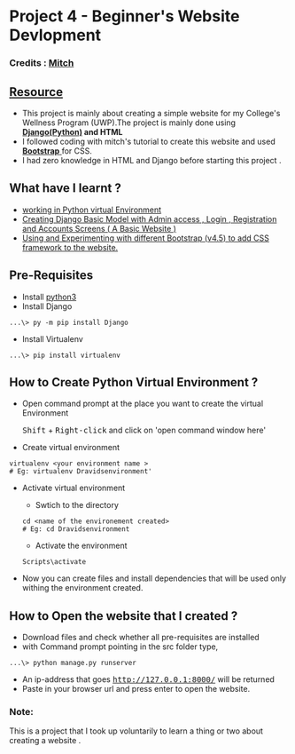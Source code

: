 # Project 4 - Beginner's Website Devlopment 

### Credits : [Mitch](https://github.com/mitchtabian)
## [Resource](https://www.youtube.com/watch?v=i6cwBiz7BuQ&list=PLgCYzUzKIBE_dil025VAJnDjNZHHHR9mW)

- This project is mainly about creating a simple website for my College's Wellness Program (UWP).The project is mainly done using **[Django(Python)](https://www.djangoproject.com/) and HTML**
- I followed coding with mitch's tutorial to create this website and used [**Bootstrap** ](https://getbootstrap.com/) for CSS.
- I had zero knowledge in HTML and Django before starting this project .

## What have I learnt ?
- [working in Python virtual Environment](https://www.youtube.com/watch?v=O9jEVOtpu5M&list=PLgCYzUzKIBE_dil025VAJnDjNZHHHR9mW&index=2)
- [Creating Django Basic Model with Admin access , Login , Registration and Accounts Screens ( A Basic Website )](https://www.youtube.com/watch?v=0hIMiq0YZSc&list=PLgCYzUzKIBE_dil025VAJnDjNZHHHR9mW&index=7) 
- [Using and Experimenting with different Bootstrap (v4.5) to add CSS framework to the website.](https://www.youtube.com/watch?v=PKOdeXy9-6M&list=PLgCYzUzKIBE_dil025VAJnDjNZHHHR9mW&index=18)

## Pre-Requisites
- Install [python3](https://www.python.org/downloads/)
- Install Django
```
...\> py -m pip install Django
```
- Install Virtualenv 
```	
...\> pip install virtualenv
```
## How to Create Python Virtual Environment ?
- Open command prompt at the place you want to create the virtual Environment
			
	<kbd>Shift</kbd> + <kbd>Right-click</kbd> and click on 'open command window here' 

- Create virtual environment 
```
virtualenv <your environment name > 
# Eg: virtualenv Dravidsenvironment'
```
- Activate virtual environment 
	- Swtich to the directory 
	```
	cd <name of the environement created> 
	# Eg: cd Dravidsenvironment
	```
	- Activate the environment
	```
	Scripts\activate
	```
	
- Now you can create files and install dependencies that will be used only withing the environment created.

## How to Open the website that I created ?

- Download files and check whether all pre-requisites are installed 
- with Command prompt pointing in the src folder type,
```
...\> python manage.py runserver
```
- An ip-address that goes <kbd>http://127.0.0.1:8000/</kbd> will be returned 
- Paste in your browser url and press enter to open the website.

### Note:
This is a project that I took up voluntarily to learn a thing or two about creating a website .
